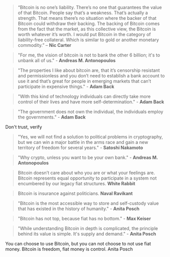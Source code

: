 > “Bitcoin is no one’s liability. There’s no one that guarantees the value of that Bitcoin. People say that’s a weakness. That’s actually a strength. That means there’s no situation where the backer of that Bitcoin could withdraw their backing. The backing of Bitcoin comes from the fact that the market, as this collective view, the Bitcoin is worth whatever it’s worth. I would put Bitcoin in the category of liability-free collateral. Which is similar to gold or another monetary commodity.” – **Nic Carter**


> "For me, the vision of bitcoin is not to bank the other 6 billion; it's to unbank all of us." - **Andreas M. Antonopoulos**


> "The properties I like about bitcoin are, that it’s censorship resistant and permissionless and you don’t need to establish a bank account to use it and that’s great for people in emerging markets that can’t participate in expensive things." - **Adam Back**

> "With this kind of technology individuals can directly take more control of their lives and have more self-determination." - **Adam Back**

> "The government does not own the individual, the individuals employ the governments." - **Adam Back**

Don't trust, verify

> "Yes, we will not find a solution to political problems in cryptography, but we can win a major battle in the arms race and gain a new territory of freedom for several years." - **Satoshi Nakamoto**

> "Why crypto, unless you want to be your own bank."  - **Andreas M. Antonopoulos**

> Bitcoin doesn’t care about who you are or what your feelings are. Bitcoin represents equal opportunity to participate in a system not encumbered by our legacy fiat structures. **White Rabbit**

> Bitcoin is insurance against politicians. **Naval Ravikant**


>"Bitcoin is the most accessible way to store and self-custody value that has existed in the history of humanity." - **Anita Posch**

>"Bitcoin has not top, because fiat has no bottom." - **Max Keiser**

>"While understanding Bitcoin in depth is complicated, the principle behind its value is simple. It's supply and demand." - **Anita Posch**

You can choose to use Bitcoin, but you can not choose to not use fiat money.
Bitcoin is freedom, fiat money is control. Anita Posch

